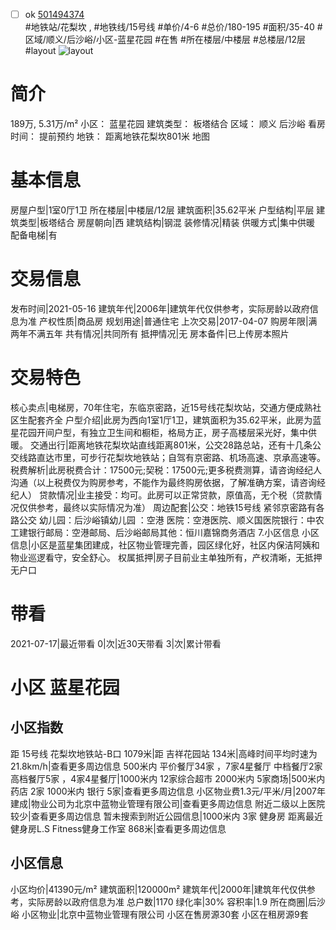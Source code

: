 - [ ] ok [501494374](https://bj.5i5j.com/ershoufang/501494374.html)  
 #地铁站/花梨坎 ,  #地铁线/15号线
#单价/4-6 #总价/180-195 #面积/35-40   #区域/顺义/后沙峪/小区-蓝星花园 #在售 #所在楼层/中楼层 #总楼层/12层 #layout 
![layout](http://image2a.5i5j.com/bdir/layout/182c3d4728834fd2a1f36de39c1230b6.jpg_P5.jpg) 
# 简介 
 189万,  5.31万/m² 
小区： 蓝星花园
建筑类型： 板塔结合
区域： 顺义 后沙峪
看房时间： 提前预约
地铁： 距离地铁花梨坎801米 地图
# 基本信息 
 房屋户型|1室0厅1卫
所在楼层|中楼层/12层
建筑面积|35.62平米
户型结构|平层
建筑类型|板塔结合
房屋朝向|西
建筑结构|钢混
装修情况|精装
供暖方式|集中供暖
配备电梯|有
# 交易信息 
 发布时间|2021-05-16
建筑年代|2006年|建筑年代仅供参考，实际房龄以政府信息为准
产权性质|商品房
规划用途|普通住宅
上次交易|2017-04-07
购房年限|满两年不满五年
共有情况|共同所有
抵押情况|无
房本备件|已上传房本照片
# 交易特色 
 核心卖点|电梯房，70年住宅，东临京密路，近15号线花梨坎站，交通方便成熟社区生配套齐全
户型介绍|此房为西向1室1厅1卫，建筑面积为35.62平米，此房为蓝星花园开间户型，有独立卫生间和橱柜，格局方正，房子高楼层采光好，集中供暖。
交通出行|距离地铁花梨坎站直线距离801米，公交28路总站，还有十几条公交线路直达市里，可步行花梨坎地铁站；自驾有京密路、机场高速、京承高速等。
税费解析|此房税费合计：17500元;契税：17500元;更多税费测算，请咨询经纪人沟通（以上税费仅为购房参考，不能作为最终购房依据，了解准确方案，请咨询经纪人）
贷款情况|业主接受：均可。此房可以正常贷款，原值高，无个税（贷款情况仅供参考，最终以实际情况为准）
周边配套|公交：地铁15号线 紧邻京密路有各路公交 幼儿园：后沙峪镇幼儿园 ：空港 医院：空港医院、顺义国医院银行：中农工建银行邮局：空港邮局、后沙峪邮局其他：恒川嘉锦商务酒店
7.小区信息
小区信息|小区是蓝星集团建成，社区物业管理完善，园区绿化好，社区内保洁阿姨和物业巡逻看守，安全舒心。
权属抵押|房子目前业主单独所有，产权清晰，无抵押无户口
# 带看 
 2021-07-17|最近带看	 0|次|近30天带看	 3|次|累计带看
# 小区 蓝星花园
## 小区指数 
 距 15号线 花梨坎地铁站-B口 1079米|距 吉祥花园站 134米|高峰时间平均时速为21.8km/h|查看更多周边信息
500米内 平价餐厅34家 ，7家4星餐厅
中档餐厅2家
高档餐厅5家 ，4家4星餐厅|1000米内 12家综合超市
2000米内 5家商场|500米内 药店 2家
1000米内 银行 5家|查看更多周边信息
小区物业费1.3元/平米/月|2007年建成|物业公司为北京中蓝物业管理有限公司|查看更多周边信息
附近二级以上医院较少|查看更多周边信息
暂未搜索到附近公园信息|1000米内 3家 健身房
距离最近健身房L.S Fitness健身工作室 868米|查看更多周边信息
## 小区信息 
 小区均价|41390元/m²
建筑面积|120000m²
建筑年代|2000年|建筑年代仅供参考，实际房龄以政府信息为准
总户数|1170
绿化率|30%
容积率|1.9
所在商圈|后沙峪
小区物业|北京中蓝物业管理有限公司
小区在售房源30套
小区在租房源9套
